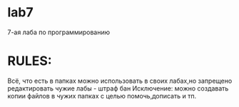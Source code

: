 # lab7
7-ая лаба по программированию
# RULES: 
Всё, что есть в папках можно использовать в своих лабах,но запрещено редактировать чужие лабы - 
штраф бан
Исключение: можно создавать копии файлов  в чужих папках с целью помочь,дописать и тп.

